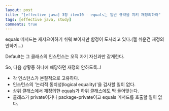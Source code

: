 ```yaml
---
layout: post
title: "[effective java] 3장 item10 - equals는 일반 규약을 지켜 재정의하라"
tags: [effective java, study]
comments: true
---
```


equals 메서드는 재저으이하기 쉬워 보이지만 함정이 도사리고 있다.(젤 쉬운건 재정의 안하기...)

Default는 그 클래스의 인스턴스는 오직 자기 자신과만 같게한다.

So, 다음 상황중 하나에 해당하면 재정의 안하도록..!

- 각 인스턴스가 본질적으로 고유하다.
- 인스턴스의 '논리적 동치성(logical equality)'을 검사할 일이 없다.
- 상위 클래스에서 재정의한 equals가 하위 클래스에도 딱 들어맞는다.
- 클래스가 private이거나 package-private이고 equals 메서드를 호출할 일이 없다.
